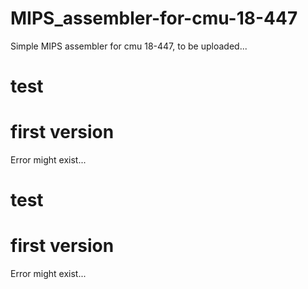# MIPS_assembler-for-cmu-18-447
Simple MIPS assembler for cmu 18-447, to be uploaded...

# test

# first version
Error might exist...

# test
# first version
Error might exist...